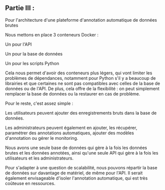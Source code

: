 ## Partie III :
Pour l'architecture d'une plateforme d'annotation automatique de données brutes

Nous mettons en place 3 conteneurs Docker :

Un pour l'API

Un pour la base de données

Un pour les scripts Python

Cela nous permet d'avoir des conteneurs plus légers, qui vont limiter les problèmes de dépendances, notamment pour Python s'il y a beaucoup de librairies et que certaines ne sont pas compatibles avec celles de la base de données ou de l'API. De plus, cela offre de la flexibilité : on peut simplement remplacer la base de données ou la restaurer en cas de problème.

Pour le reste, c'est assez simple :

Les utilisateurs peuvent ajouter des enregistrements bruts dans la base de données.

Les administrateurs peuvent également en ajouter, les récupérer, paramétrer des annotations automatiques, ajouter des modèles d'annotation ou gérer le monitoring.

Nous avons une seule base de données qui gère à la fois les données brutes et les données annotées, ainsi qu'une seule API qui gère à la fois les utilisateurs et les administrateurs.

Pour s'adapter à une question de scalabilité, nous pouvons répartir la base de données sur davantage de matériel, de même pour l'API. Il serait également envisageable d'isoler l'annotation automatique, qui est très coûteuse en ressources.